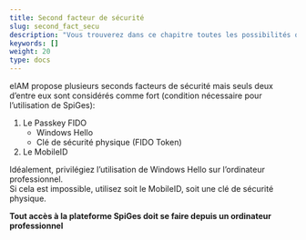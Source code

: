 ```yaml
---
title: Second facteur de sécurité
slug: second_fact_secu
description: "Vous trouverez dans ce chapitre toutes les possibilités que vous avez comme second facteur de sécurité."
keywords: []
weight: 20
type: docs
---
```


eIAM propose plusieurs seconds facteurs de sécurité mais seuls deux d’entre eux sont considérés comme fort (condition nécessaire pour l’utilisation de SpiGes):  
1. Le Passkey FIDO
    - Windows Hello
    - Clé de sécurité physique (FIDO Token)
2. Le MobileID

Idéalement, privilégiez l’utilisation de Windows Hello sur l’ordinateur professionnel.          
Si cela est impossible, utilisez soit le MobileID, soit une clé de sécurité physique. 

**Tout accès à la plateforme SpiGes doit se faire depuis un ordinateur professionnel**
